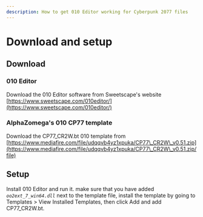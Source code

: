 ```yaml
---
description: How to get 010 Editor working for Cyberpunk 2077 files
---
```


# Download and setup

## Download

### 010 Editor

Download the 010 Editor software from Sweetscape's website [https://www.sweetscape.com/010editor/](https://www.sweetscape.com/010editor/)

### AlphaZomega's 010 CP77 template

Download the CP77\_CR2W.bt 010 template from [https://www.mediafire.com/file/udqqvb4yz1xpuka/CP77\_CR2W\_v0.51.zip](https://www.mediafire.com/file/udqqvb4yz1xpuka/CP77\_CR2W\_v0.51.zip/file)

## Setup

Install 010 Editor and run it. make sure that you have added _`oo2ext_7_win64.dll`_ next to the template file, install the template by going to Templates >  View Installed Templates, then click Add and add CP77\_CR2W.bt.
